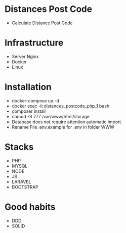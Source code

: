 # Distances Post Code
 - Calculate Distance Post Code

# Infrastructure
 - Server Nginx
 - Docker
 - Linux

# Installation
 - docker-compose up -d 
 - docker exec -it distances_postcode_php_1 bash
 - composer install
 - chmod -R 777 /var/www/html/storage
 - Database does not require attention automatic import
 - Rename File .env.example for .env in folder WWW

# Stacks
 - PHP
 - MYSQL
 - NODE
 - JS
 - LARAVEL
 - BOOTSTRAP 

# Good habits
  - DDD
  - SOLID
  
 